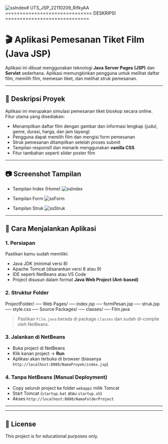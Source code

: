 ![ssIndex](https://github.com/user-attachments/assets/5bae2c3b-5ffe-4e9a-9954-03cbd1bba534)# UTS_JSP_22110209_RifkyAA
============================== DESKRIPSI =============================
# 🎬 Aplikasi Pemesanan Tiket Film (Java JSP)

Aplikasi ini dibuat menggunakan teknologi **Java Server Pages (JSP)** dan **Servlet** sederhana. Aplikasi memungkinkan pengguna untuk melihat daftar film, memilih film, memesan tiket, dan melihat struk pemesanan.

---

## 📌 Deskripsi Proyek

Aplikasi ini merupakan simulasi pemesanan tiket bioskop secara online. Fitur utama yang disediakan:

- Menampilkan daftar film dengan gambar dan informasi lengkap (judul, genre, durasi, harga, dan jam tayang)
- Pengguna dapat memilih film dan mengisi form pemesanan
- Struk pemesanan ditampilkan setelah proses submit
- Tampilan responsif dan menarik menggunakan **vanilla CSS**
- Fitur tambahan seperti slider poster film

---

## 📷 Screenshot Tampilan
- Tampilan Index (Home)
  ![ssIndex](https://github.com/user-attachments/assets/86182885-4f62-4ebf-900b-b75aae6f1d69)

- Tampilan Form
  ![ssForm](https://github.com/user-attachments/assets/020f2144-5aa9-4e3b-9a56-637c022772a1)

- Tampilan Struk
  ![ssStruk](https://github.com/user-attachments/assets/48119e8b-78a6-4696-9d91-31e78c18973d)

---
## 🚀 Cara Menjalankan Aplikasi

### 1. Persiapan

Pastikan kamu sudah memiliki:
- Java JDK (minimal versi 8)
- Apache Tomcat (disarankan versi 8 atau 9)
- IDE seperti NetBeans atau VS Code
- Project disusun dalam format **Java Web Project (Ant-based)**

### 2. Struktur Folder
ProjectFolder/
── Web Pages/
  ── index.jsp
  ── formPesan.jsp
  ── struk.jsp
  ── style.css
── Source Packages/
  ── classes/
    ── Film.java


> Pastikan `Film.java` berada di package `classes` dan sudah di-compile oleh NetBeans.

### 3. Jalankan di NetBeans

- Buka project di NetBeans
- Klik kanan project → **Run**
- Aplikasi akan terbuka di browser (biasanya `http://localhost:8080/NamaProyek/index.jsp`)

### 4. Tanpa NetBeans (Manual Deployment)

- Copy seluruh project ke folder `webapps` milik Tomcat
- Start Tomcat (`startup.bat` atau `startup.sh`)
- Akses `http://localhost:8080/NamaFolderProject`

---


---

## 📄 License
This project is for educational purposes only.

